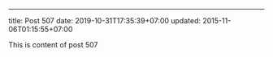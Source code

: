 ---
title: Post 507
date: 2019-10-31T17:35:39+07:00
updated: 2015-11-06T01:15:55+07:00

This is content of post 507